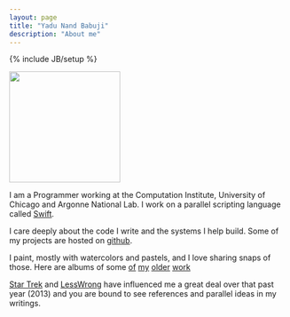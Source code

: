 ```yaml
---
layout: page
title: "Yadu Nand Babuji"
description: "About me"
---
```

{% include JB/setup %}

<!--
![Image](../assets/yadu.jpg?raw=true)
<div style="float: right" width="200" height="200"><img src="../assets/yadu.jpg" /></div>
-->
<div style="float: left margin: auto" >
    <img width="200" height="200" src="../assets/yadu.jpg" />
</div>


I am a Programmer working at the Computation Institute, University of Chicago
and Argonne National Lab. I work on a parallel scripting language called
[Swift](http://swift-lang.org/).

I care deeply about the code I write and the systems I help build.
Some of my projects are hosted on [github](https://github.com/yadudoc).

I paint, mostly with watercolors and pastels, and I love sharing snaps of those. Here are albums of some [of](https://plus.google.com/photos/116382466219919107733/albums/5721248800877698081) [my](https://plus.google.com/photos/116382466219919107733/albums/5687527151415771585) [older](https://plus.google.com/photos/116382466219919107733/albums/5557659605051670337) [work](https://plus.google.com/photos/116382466219919107733/albums/5567478538730462545)

[Star Trek](http://www.startrek.com/page/star-trek-the-next-generation) and [LessWrong](http://lesswrong.com/) have influenced me a great deal over that past year (2013) and you are bound to see references and parallel ideas in my writings.
